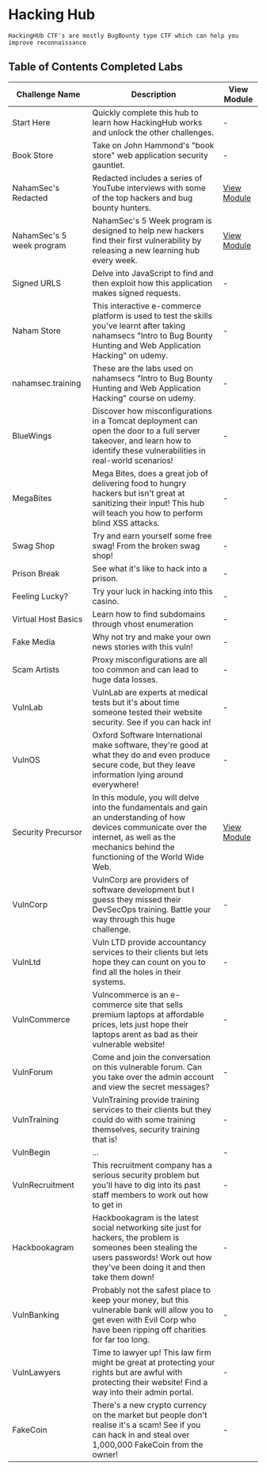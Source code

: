# Hacking Hub
    HackingHUb CTF's are mostly BugBounty type CTF which can help you improve reconnaissance 


## Table of Contents Completed Labs

</aside>

| Challenge Name       | Description                                                                                                                                                                                     | View Module      |
|----------------------|-------------------------------------------------------------------------------------------------------------------------------------------------------------------------------------------------|------------------|
| Start Here           | Quickly complete this hub to learn how HackingHub works and unlock the other challenges.                                                                                                       | -                |
| Book Store           | Take on John Hammond's "book store" web application security gauntlet.                                                                                                                           | -                |
| NahamSec's Redacted  | Redacted includes a series of YouTube interviews with some of the top hackers and bug bounty hunters.                                                                                            | [View Module](#) |
| NahamSec's 5 week program | NahamSec's 5 Week program is designed to help new hackers find their first vulnerability by releasing a new learning hub every week.                                                        | [View Module](#) |
| Signed URLS          | Delve into JavaScript to find and then exploit how this application makes signed requests.                                                                                                      | -                |
| Naham Store          | This interactive e-commerce platform is used to test the skills you've learnt after taking nahamsecs "Intro to Bug Bounty Hunting and Web Application Hacking" on udemy.                     | -                |
| nahamsec.training    | These are the labs used on nahamsecs "Intro to Bug Bounty Hunting and Web Application Hacking" course on udemy.                                                                                | -                |
| BlueWings            | Discover how misconfigurations in a Tomcat deployment can open the door to a full server takeover, and learn how to identify these vulnerabilities in real-world scenarios!                     | -                |
| MegaBites            | Mega Bites, does a great job of delivering food to hungry hackers but isn't great at sanitizing their input! This hub will teach you how to perform blind XSS attacks.                         | -                |
| Swag Shop            | Try and earn yourself some free swag! From the broken swag shop!                                                                                                                                  | -                |
| Prison Break         | See what it's like to hack into a prison.                                                                                                                                                        | -                |
| Feeling Lucky?       | Try your luck in hacking into this casino.                                                                                                                                                        | -                |
| Virtual Host Basics  | Learn how to find subdomains through vhost enumeration                                                                                                                                           | -                |
| Fake Media           | Why not try and make your own news stories with this vuln!                                                                                                                                        | -                |
| Scam Artists         | Proxy misconfigurations are all too common and can lead to huge data losses.                                                                                                                      | -                |
| VulnLab              | VulnLab are experts at medical tests but it's about time someone tested their website security. See if you can hack in!                                                                          | -                |
| VulnOS               | Oxford Software International make software, they're good at what they do and even produce secure code, but they leave information lying around everywhere!                                       | -                |
| Security Precursor   | In this module, you will delve into the fundamentals and gain an understanding of how devices communicate over the internet, as well as the mechanics behind the functioning of the World Wide Web. | [View Module](#) |
| VulnCorp             | VulnCorp are providers of software development but I guess they missed their DevSecOps training. Battle your way through this huge challenge.                                                     | -                |
| VulnLtd              | Vuln LTD provide accountancy services to their clients but lets hope they can count on you to find all the holes in their systems.                                                                | -                |
| VulnCommerce         | Vulncommerce is an e-commerce site that sells premium laptops at affordable prices, lets just hope their laptops arent as bad as their vulnerable website!                                       | -                |
| VulnForum            | Come and join the conversation on this vulnerable forum. Can you take over the admin account and view the secret messages?                                                                        | -                |
| VulnTraining         | VulnTraining provide training services to their clients but they could do with some training themselves, security training that is!                                                                 | -                |
| VulnBegin           | ...                                                                                                                                        | -                |
| VulnRecruitment     | This recruitment company has a serious security problem but you'll have to dig into its past staff members to work out how to get in                                                                | -                |
| Hackbookagram       | Hackbookagram is the latest social networking site just for hackers, the problem is someones been stealing the users passwords! Work out how they've been doing it and then take them down!  | -                |
| VulnBanking         | Probably not the safest place to keep your money, but this vulnerable bank will allow you to get even with Evil Corp who have been ripping off charities for far too long.                  | -                |
| VulnLawyers         | Time to lawyer up! This law firm might be great at protecting your rights but are awful with protecting their website! Find a way into their admin portal.                                      | -                |
| FakeCoin            | There's a new crypto currency on the market but people don't realise it's a scam! See if you can hack in and steal over 1,000,000 FakeCoin from the owner!                                      | -                |

